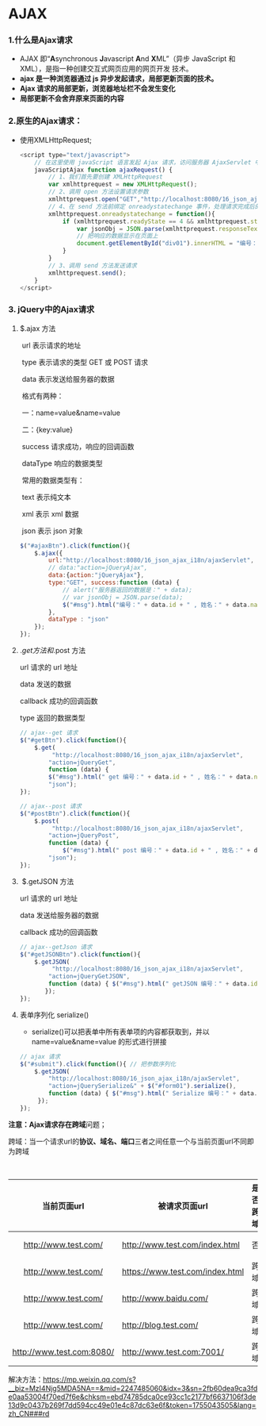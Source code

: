 # AJAX

### 1.什么是Ajax请求

* AJAX 即“**A**synchronous **J**avascript **A**nd **X**ML”（异步 JavaScript 和 XML），是指一种创建交互式网页应用的网页开发 技术。
* **ajax 是一种浏览器通过 js 异步发起请求，局部更新页面的技术。** 
* **Ajax 请求的局部更新，浏览器地址栏不会发生变化** 
* **局部更新不会舍弃原来页面的内容**

### 2.原生的Ajax请求：

* 使用XMLHttpRequest;

  ```javascript
  <script type="text/javascript"> 
      // 在这里使用 javaScript 语言发起 Ajax 请求，访问服务器 AjaxServlet 中 	
      javaScriptAjax function ajaxRequest() {
          // 1、我们首先要创建 XMLHttpRequest
          var xmlhttprequest = new XMLHttpRequest(); 
          // 2、调用 open 方法设置请求参数 
          xmlhttprequest.open("GET","http://localhost:8080/16_json_ajax_i18n/ajaxServlet?action=javaScriptAj ax",true) 
          // 4、在 send 方法前绑定 onreadystatechange 事件，处理请求完成后的操作。 
          xmlhttprequest.onreadystatechange = function(){
              if (xmlhttprequest.readyState == 4 && xmlhttprequest.status == 200) { 
                  var jsonObj = JSON.parse(xmlhttprequest.responseText); 
                  // 把响应的数据显示在页面上 
                  document.getElementById("div01").innerHTML = "编号：" + jsonObj.id + " , 姓名：" + jsonObj.name; 
              } 
          }
          // 3、调用 send 方法发送请求 
          xmlhttprequest.send();
      }
  </script>
  ```

### 3. jQuery中的Ajax请求

1. $.ajax 方法 

   ​	url 	表示请求的地址 

   ​	type 	表示请求的类型 GET 或 POST 请求 

   ​	data 	表示发送给服务器的数据 

   ​			格式有两种： 

   ​						一：name=value&name=value 	

   ​						二：{key:value} 

   ​	success 	请求成功，响应的回调函数 

   ​	dataType 	响应的数据类型 

   ​			常用的数据类型有： 

   ​					text 表示纯文本 

   ​					xml 表示 xml 数据 

   ​					json 表示 json 对象

   ```javascript
   $("#ajaxBtn").click(function(){
       $.ajax({ 
           url:"http://localhost:8080/16_json_ajax_i18n/ajaxServlet",
           // data:"action=jQueryAjax", 
           data:{action:"jQueryAjax"}, 
           type:"GET", success:function (data) { 
               // alert("服务器返回的数据是：" + data); 
               // var jsonObj = JSON.parse(data); 
               $("#msg").html("编号：" + data.id + " , 姓名：" + data.name); 
           },
           dataType : "json" 
       });
   });
   ```

   

2. $.get 方法和$.post 方法 

   url  	请求的 url 地址 

   data 	发送的数据 

   callback 	成功的回调函数 

   type 	返回的数据类型 

   ```javascript
   // ajax--get 请求
   $("#getBtn").click(function(){
       $.get(
        	"http://localhost:8080/16_json_ajax_i18n/ajaxServlet",
           "action=jQueryGet",
           function (data) {
           $("#msg").html(" get 编号：" + data.id + " , 姓名：" + data.name); },
           "json"); 
   }); 
   
   // ajax--post 请求
   $("#postBtn").click(function(){ 
       $.post(
      		"http://localhost:8080/16_json_ajax_i18n/ajaxServlet",
           "action=jQueryPost",
           function (data) {
               $("#msg").html(" post 编号：" + data.id + " , 姓名：" + data.name);},
           "json");
   });
   ```

   

3. ​	$.getJSON 方法 

   url 	请求的 url 地址 

   data 	发送给服务器的数据 

   callback 	成功的回调函数

   ```javascript
   // ajax--getJson 请求 
   $("#getJSONBtn").click(function(){ 
       $.getJSON(
         	"http://localhost:8080/16_json_ajax_i18n/ajaxServlet",
           "action=jQueryGetJSON",
           function (data) { $("#msg").html(" getJSON 编号：" + data.id + " , 姓名：" + data.name); 
          });
   });
   ```

   

4. 表单序列化 serialize() 

   * serialize()可以把表单中所有表单项的内容都获取到，并以 name=value&name=value 的形式进行拼接

   ```javascript
   // ajax 请求 
   $("#submit").click(function(){ // 把参数序列化 
       $.getJSON(
           "http://localhost:8080/16_json_ajax_i18n/ajaxServlet",
           "action=jQuerySerialize&" + $("#form01").serialize(),
           function (data) { $("#msg").html(" Serialize 编号：" + data.id + " , 姓名：" + data.name); 
        }); 
   });
   ```



**注意：**Ajax请求存在**跨域**问题；

​		跨域：当一个请求url的**协议、域名、端口**三者之间任意一个与当前页面url不同即为跨域

​		

|      **当前页面url**      | **被请求页面url**               | **是否跨域** | 原因                           |
| :-----------------------: | ------------------------------- | ------------ | ------------------------------ |
|   http://www.test.com/    | http://www.test.com/index.html  | 否           | 同源（协议、域名、端口号相同） |
|   http://www.test.com/    | https://www.test.com/index.html | 跨域         | 协议不同（http/https）         |
|   http://www.test.com/    | http://www.baidu.com/           | 跨域         | 主域名不同（test/baidu）       |
|   http://www.test.com/    | http://blog.test.com/           | 跨域         | 子域名不同（www/blog）         |
| http://www.test.com:8080/ | http://www.test.com:7001/       | 跨域         | 端口号不同（8080/7001）        |

解决方法：https://mp.weixin.qq.com/s?__biz=MzI4Njg5MDA5NA==&mid=2247485060&idx=3&sn=2fb60dea9ca3fde0aa53004f70ed7f6e&chksm=ebd74785dca0ce93cc1c2177bf6637106f3de13d9c0437b269f7dd594cc49e01e4c87dc63e6f&token=1755043505&lang=zh_CN###rd